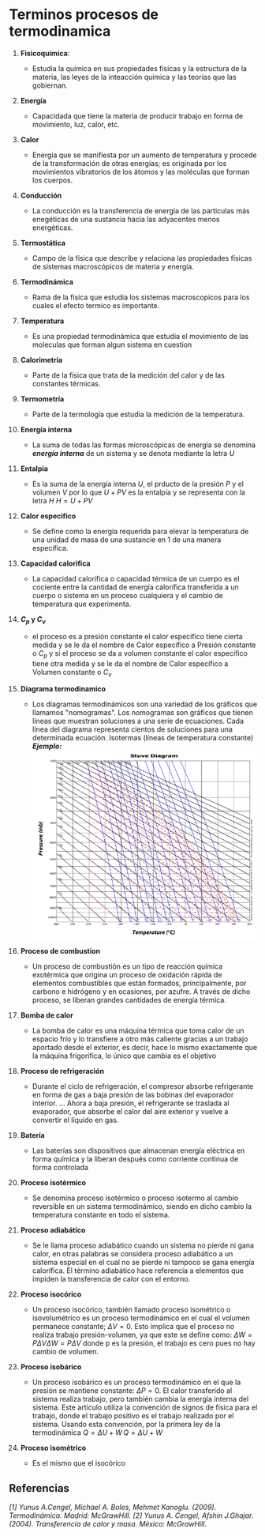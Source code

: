 

# Terminos procesos de termodinamica


1. **Fisicoquímica**:
    - Estudia la química en sus propiedades físicas y la estructura de la materia, las leyes de la inteacción química y las teorías que las gobiernan. 

2. **Energía**
    - Capacidada que tiene la materia de producir trabajo en forma de movimiento, luz, calor, etc.

3. **Calor** 
    - Energía que se manifiesta por un aumento de temperatura y procede de la transformación de otras energías; es originada por los movimientos vibratorios de los átomos y las moléculas que forman los cuerpos.

4. **Conducción** 
    - La conducción es la transferencia de energía de las particulas más enegéticas de una sustancia hacia las adyacentes menos energéticas. 

5. **Termostática** 
    - Campo de la física que describe y relaciona las propiedades físicas de sistemas macroscópicos de materia y energía.
    
6. **Termodinámica** 
    - Rama de la fisíca que estudia los sistemas macroscopicos para los cuales el efecto termico es importante. 

7. **Temperatura**
    - Es una propiedad termodinámica que estudia el movimiento de las moleculas que forman algun sistema en cuestion 

8. **Calorimetría**
    - Parte de la física que trata de la medición del calor y de las constantes térmicas.

9. **Termometría**
    - Parte de la termología que estudia la medición de la temperatura.

10. **Energía interna**
    - La suma de todas las formas microscópicas de energía se denomina **_energía interna_** de un sistema y se denota mediante la letra *U*

11. **Entalpía**
    - Es la suma de la energía interna *U*, el prducto de la presión *P* y el volumen *V* por lo que $U + PV$ es la entalpía y se representa con la letra *H* 
     $H = U + PV$
    
12. **Calor especifico**
    - Se define como la energía requerida para elevar la temperatura de una unidad de masa de una sustancie en 1 de una manera especifica. 

13. **Capacidad calorifica**
    - La capacidad calorífica o capacidad térmica de un cuerpo es el cociente entre la cantidad de energía calorífica transferida a un cuerpo o sistema en un proceso cualquiera y el cambio de temperatura que experimenta.

14. **$C_p$ y $C_v$** 
    - el proceso es a presión constante el calor específico tiene cierta medida y se le da el nombre de Calor específico a Presión constante o $C_p$ y si el proceso se da a volumen constante el calor específico tiene otra medida y se le da el nombre de Calor específico a Volumen constante o $C_v$

15. **Diagrama termodinamico**
    - Los diagramas termodinámicos son una variedad de los gráficos que llamamos "nomogramas". Los nomogramas son gráficos que tienen líneas que muestran soluciones a una serie de ecuaciones. Cada línea del diagrama representa cientos de soluciones para una determinada ecuación. Isotermas (líneas de temperatura constante)
    **_Ejemplo:_** 
    ![img](stuve2.gif)
16. **Proceso de combustion**
    - Un proceso de combustión es un tipo de reacción química exotérmica que origina un proceso de oxidación rápida de elementos combustibles que están formados, principalmente, por carbono e hidrógeno y en ocasiones, por azufre. A través de dicho proceso, se liberan grandes cantidades de energía térmica.

17. **Bomba de calor**
    - La bomba de calor es una máquina térmica que toma calor de un espacio frío y lo transfiere a otro más caliente gracias a un trabajo aportado desde el exterior, es decir, hace lo mismo exactamente que la máquina frigorífica, lo único que cambia es el objetivo

18. **Proceso de refrigeración** 
    - Durante el ciclo de refrigeración, el compresor absorbe refrigerante en forma de gas a baja presión de las bobinas del evaporador interior. ... Ahora a baja presión, el refrigerante se traslada al evaporador, que absorbe el calor del aire exterior y vuelve a convertir el líquido en gas.

19. **Batería**
    - Las baterías son dispositivos que almacenan energía eléctrica en forma química y la liberan después como corriente continua de forma controlada

20. **Proceso isotérmico**
    - Se denomina proceso isotérmico o proceso isotermo al cambio reversible en un sistema termodinámico, siendo en dicho cambio la temperatura constante en todo el sistema. 

21. **Proceso adiabático**
    - Se le llama proceso adiabático cuando un sistema no pierde ni gana calor, en otras palabras se considera proceso adiabático a un sistema especial en el cual no se pierde ni tampoco se gana energía calorífica. El término adiabático hace referencia a elementos que impiden la transferencia de calor con el entorno.

22. **Proceso isocórico**
    - Un proceso isocórico, también llamado proceso isométrico o isovolumétrico es un proceso termodinámico en el cual el volumen permanece constante; ${\displaystyle \Delta V=0}.$ Esto implica que el proceso no realiza trabajo presión-volumen, ya que este se define como:
    ${\displaystyle \Delta W=P\Delta V}{\displaystyle \Delta W=P\Delta V}$
    donde p es la presión, el trabajo es cero pues no hay cambio de volumen. 

23. **Proceso isobárico**
    - Un proceso isobárico es un proceso termodinámico en el que la presión se mantiene constante: ${\displaystyle \Delta P=0}.$ El calor transferido al sistema realiza trabajo, pero también cambia la energía interna del sistema. Este artículo utiliza la convención de signos de física para el trabajo, donde el trabajo positivo es el trabajo realizado por el sistema. Usando esta convención, por la primera ley de la termodinámica
    ${\displaystyle Q=\Delta U+W\,}{\displaystyle Q=\Delta U+W\,}$

24. **Proceso isométrico** 
    - Es el mismo que el isocórico


## Referencias 
*_[1] Yunus A.Cengel, Michael A. Boles, Mehmet Kanoglu. (2009). Termodinámica. Madrid: McGrawHill._*
*_[2] Yunus A. Cengel, Afshin J.Ghajar. (2004). Transferencia de calor y masa. México: McGrawHill._*